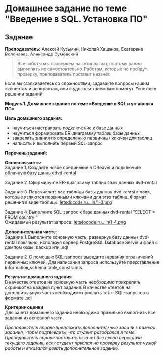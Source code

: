 # Домашнее задание по теме "Введение в SQL. Установка ПО"


## Задание
**Преподаватель:** Алексей Кузьмин, Николай Хащанов, Екатерина Волочаева, Александр Сумовский

> Все работы мы проверяем на антиплагиат, поэтому важно выполнять их самостоятельно. Работам, которые не пройдут проверку, преподаватель поставит незачёт.

Если вы сталкиваетесь со сложностями, задавайте вопросы нашим экспертам и аспирантам, они с удовольствием вам помогут. Успехов в решении заданий!

**Модуль 1. Домашнее задание по теме «Введение в SQL и установка ПО»**

**Цель домашнего задания:**

-   научиться настраивать подключение к базе данных
-   научиться формировать ER-диаграмму таблиц базы данных
-   закрепить знания по определению первичных ключей для таблиц
-   написать и выполнить первый SQL-запрос

**Перечень заданий:**

**Основная часть:**  
Задание 1. Создайте новое соединение в DBeaver и подключите облачную базу данных dvd-rental


Задание 2. Сформируйте ER-диаграмму таблиц базы данных dvd-rental


Задание 3. Перечислите все таблицы базы данных dvd-rental и поля, которые являются первичными ключами для этих таблиц. Формат решения в виде таблицы: [letsdocode.ru...in/1-3.png](https://letsdocode.ru/sql-main/1-3.png)  


Задание 4. Выполните SQL-запрос к базе данных dvd-rental "SELECT * FROM country;"  
Ожидаемый результат запроса: [letsdocode.ru...in/1-4.png](https://letsdocode.ru/sql-main/1-4.png)


**Дополнительная часть:**  
Задание 1. Выполните основную часть, развернув базу данных dvd-rental локально, используя сервер PostgreSQL Database Server и файл с дампом базы .backup или .sql  

Задание 2. С помощью SQL-запроса выведите названия ограничений первичных ключей. Для написания запроса используйте представление information_schema.table_constraints.


**Результат домашнего задания**  
В качестве ответов на основную часть необходимо прикрепить скриншот на каждый пункт задания. В качестве ответов на дополнительную часть необходимо прислать текст SQL-запросов в формате .sql

**Критерии оценки**  
Для зачета домашнего задания необходимо правильно выполнить все задания из основной части.

_Преподаватель вправе предложить дополнительные задачи в рамках задания, чтобы подтвердить, что студент разобрался в теме.  
Преподаватель вправе поставить незачет без права пересдачи текущего задания, если студент прислал на проверку результат чужой работы и отказался делать дополнительное задание._